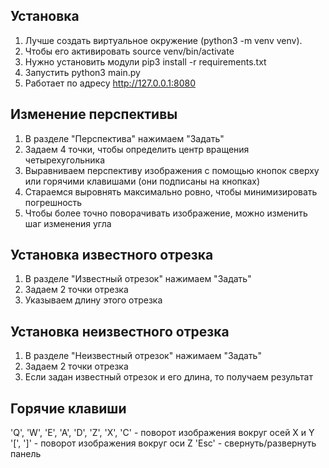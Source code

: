 ## Установка
1) Лучше создать виртуальное окружение (python3 -m venv venv).
2) Чтобы его активировать source venv/bin/activate
3) Нужно установить модули pip3 install -r requirements.txt
4) Запустить python3 main.py
5) Работает по адресу http://127.0.0.1:8080

## Изменение перспективы
1) В разделе "Перспектива" нажимаем "Задать"
2) Задаем 4 точки, чтобы определить центр вращения четырехугольника
3) Выравниваем перспективу изображения с помощью кнопок сверху или горячими клавишами (они подписаны на кнопках)
4) Стараемся выровнять максимально ровно, чтобы минимизировать погрешность
5) Чтобы более точно поворачивать изображение, можно изменить шаг изменения угла

## Установка известного отрезка
1) В разделе "Известный отрезок" нажимаем "Задать"
2) Задаем 2 точки отрезка
3) Указываем длину этого отрезка

## Установка неизвестного отрезка
1) В разделе "Неизвестный отрезок" нажимаем "Задать"
2) Задаем 2 точки отрезка
3) Если задан известный отрезок и его длина, то получаем результат

## Горячие клавиши
'Q', 'W', 'E', 'A', 'D', 'Z', 'X', 'C' - поворот изображения вокруг осей X и Y
'\[', '\]' - поворот изображения вокруг оси Z
'Esc' - свернуть/развернуть панель
